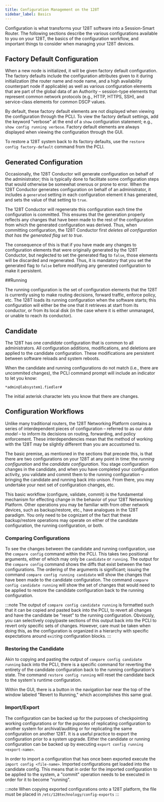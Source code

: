 ```yaml
---
title: Configuration Management on the 128T
sidebar_label: Basics
---
```


Configuration is what transforms your 128T software into a Session-Smart Router. The following sections describe the various configurations available to you on your 128T, the basics of the configuration workflow, and important things to consider when managing your 128T devices.

## Factory Default Configuration

When a new node is initialized, it will be given factory default configuration. The factory defaults include the configuration attributes given to it during initialization (the router name and node name, and a high availability counterpart node if applicable) as well as various configuration elements that are part of the global data of an Authority – session-type elements that represent common network protocols (e.g., HTTP, HTTPS, SSH), and service-class elements for common DSCP values.

By default, these factory default elements are not displayed when viewing the configuration through the PCLI. To view the factory default settings, add the keyword "verbose" at the end of a `show` configuration statement; e.g., `show config running verbose`. Factory default elements are always displayed when viewing the configuration through the GUI.

To restore a 128T system back to its factory defaults, use the `restore config factory-default` command from the PCLI.

## Generated Configuration

Occasionally, the 128T Conductor will generate configuration on behalf of the administrator; this is typically done to facilitate some configuration steps that would otherwise be somewhat onerous or prone to error. When the 128T Conductor generates configuration on behalf of an administrator, it includes a `generated` setting in each configuration element it has generated, and sets the value of that setting to `true`.

The 128T Conductor will regenerate this configuration each time the configuration is committed. This ensures that the generation properly reflects any changes that have been made to the rest of the configuration from which the generated configuration was derived. Thus, when committing configuration, the 128T Conductor first *deletes all configuration that has the generated flag set to true*.

The consequence of this is that if you have made any changes to configuration elements that were originally generated by the 128T Conductor, but neglected to set the generated flag to `false`, those elements will be discarded and regenerated. Thus, it is mandatory that you set the generated flag to `false` before modifying any generated configuration to make it persistent.

##Running

The running configuration is the set of configuration elements that the 128T is currently using to make routing decisions, forward traffic, enforce policy, etc. The 128T loads its running configuration when the software starts; this configuration will either be the one that it retrieves at start from its conductor, or from its local disk (in the case where it is either unmanaged, or unable to reach its conductor).

## Candidate

The 128T has one *candidate* configuration that is common to all administrators. All configuration additions, modifications, and deletions are applied to the candidate configuration. These modifications are persistent between software reloads and system reboots.

When the candidate and running configurations do not match (i.e., there are uncommited changes), the PCLI command prompt will include an indicator to let you know:

```
*admin@labsystem1.fiedler#
```

The initial asterisk character lets you know that there are changes.

## Configuration Workflows

Unlike many traditional routers, the 128T Networking Platform contains a series of interdependent pieces of configuration – referred to as our *data model* – to inform its decisions on routing, forwarding, and policy enforcement. These interdependencies mean that the method of working with the 128T may be slightly different than you are accustomed to.

The basic premise, as mentioned in the sections that precede this, is that there are two configurations on your 128T at any point in time: the *running configuration* and the *candidate configuration*. You stage configuration changes in the candidate, and when you have completed your configuration activity, you validate and commit them to the running configuration – bringing the candidate and running back into unison. From there, you may undertake your next set of configuration changes, etc.

This basic workflow (configure, validate, commit) is the fundamental mechanism for effecting change in the behavior of your 128T Networking Platform. Other operations you may be familiar with from other network devices, such as backup/restore, etc., have analogues in the 128T paradigm. You only need to be cognizant of the fact that these backup/restore operations may operate on either of the candidate configuration, the running configuration, or both.

### Comparing Configurations

To see the changes between the candidate and running configuration, use the `compare config` command within the PCLI. This takes two positional arguments, either of which may only be `candidate` or `running`. The output for the `compare config` command shows the diffs that exist between the two configurations. The ordering of the arguments is significant; issuing the command `compare config running candidate` will show the changes that have been made to the candidate configuration. The command `compare config candidate running` will show the set of changes that would need to be applied to restore the candidate configuration back to the running configuration.

:::note
The output of `compare config candidate running` is formatted such that it can be copied and pasted back into the PCLI, to revert all changes and have the candidate be "reset" to the running configuration. Obviously, you can selectively copy/paste sections of this output back into the PCLI to revert only specific sets of changes. However, care must be taken when doing this, as the configuration is organized in a hierarchy with specific expectations around `exit`ing configuration blocks.
:::

### Restoring the Candidate

Akin to copying and pasting the output of `compare config candidate running` back into the PCLI, there is a specific command for reverting the entirety of the candidate configuration back to the running configuration's state. The command `restore config running` will reset the candidate back to the system's runtime configuration.

Within the GUI, there is a button in the navigation bar near the top of the window labeled "Revert to Running," which accomplishes this same goal.

### Import/Export

The configuration can be backed up for the purposes of checkpointing working configurations or for the puposes of replicating configuration to another system for archival/auditing or for replicating the same configuration on another 128T.  It is a useful practice to export the configuration prior to a system upgrade.  Either the candidate or running configuration can be backed up by executing `export config running <export-name>`.

In order to import a configuration that has once been exported execute the `import config <file-name>`.  Imported configurations get loaded into the candidate config.  This means that in order for the imported configuration to be applied to the system, a "commit" operation needs to be executed in order for it to become "running".

:::note
When copying exported configurations onto a 128T platform, the file must be placed in `/etc/128technology/config-exports` 
:::